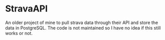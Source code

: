 # StravaAPI

An older project of mine to pull strava data through their API and store the data in PostgreSQL. The code is not maintained so I have no idea if this still works or not.
